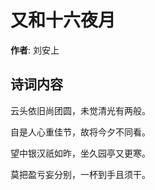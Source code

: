 # 又和十六夜月

**作者**: 刘安上

## 诗词内容

云头依旧尚团圆，未觉清光有两般。

自是人心重佳节，故将今夕不同看。

望中银汉祇如昨，坐久园亭又更寒。

莫把盈亏妄分别，一杯到手且须干。

